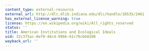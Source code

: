 ```yaml
---
content_type: external-resource
external_url: http://dlc.dlib.indiana.edu/dlc/handle/10535/2461
has_external_license_warning: true
license: https://en.wikipedia.org/wiki/All_rights_reserved
status: ''
title: American Institutions and Ecological Ideals
uid: 32c375ac-8ef0-46c4-99bb-61c76cbb8108
wayback_url: ''
---
```

